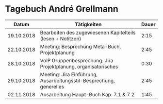 # Tagebuch André Grellmann

Datum      | Tätigkeiten                                                         | Dauer
---------- | ------------------------------------------------------------------- | -------------------
19.10.2018 | Bearbeiten des zugewiesenen Kapitelteils (lesen + Notitzen)         | 2:15
22.10.2018 | Meeting: Besprechung Meta-Buch, Projektplanung                      | 2:45
28.10.2018 | VoIP Gruppenbesprechung: Jira Projektplanung, organisatorisches     | 0:30
29.10.2018 | Meeting: Jira Einführung, Ausarbeitungsstil-Besprechung, generelles | 2:45
02.11.2018 | Ausarbeitung Haupt-Buch Kap. 7.1 & 7.2                              | 1:45

<script src="Tagebücher/timeCalculation.js">
</script>
